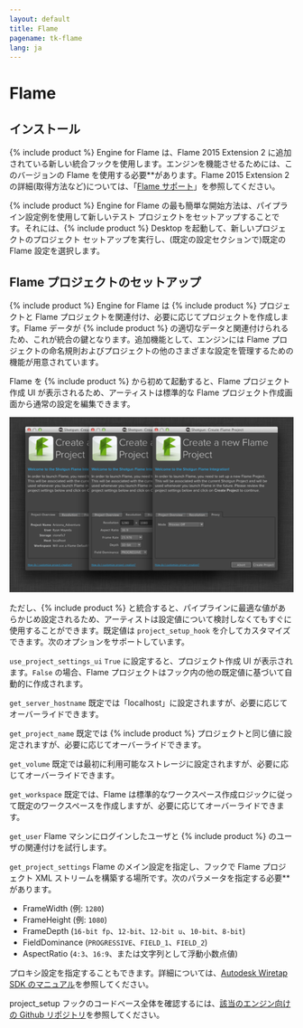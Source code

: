 ```yaml
---
layout: default
title: Flame
pagename: tk-flame
lang: ja
---
```


# Flame

## インストール

{% include product %} Engine for Flame は、Flame 2015 Extension 2 に追加されている新しい統合フックを使用します。エンジンを機能させるためには、このバージョンの Flame を使用する必要**があります。Flame 2015 Extension 2 の詳細(取得方法など)については、「[Flame サポート](https://knowledge.autodesk.com/ja/support/flame-products/troubleshooting/caas/sfdcarticles/sfdcarticles/JPN/Contacting-Autodesk-Flame-or-Smoke-Customer-Support.html)」を参照してください。

{% include product %} Engine for Flame の最も簡単な開始方法は、パイプライン設定例を使用して新しいテスト プロジェクトをセットアップすることです。それには、{% include product %} Desktop を起動して、新しいプロジェクトのプロジェクト セットアップを実行し、(既定の設定セクションで)既定の Flame 設定を選択します。

## Flame プロジェクトのセットアップ

{% include product %} Engine for Flame は {% include product %} プロジェクトと Flame プロジェクトを関連付け、必要に応じてプロジェクトを作成します。Flame データが {% include product %} の適切なデータと関連付けられるため、これが統合の鍵となります。追加機能として、エンジンには Flame プロジェクトの命名規則およびプロジェクトの他のさまざまな設定を管理するための機能が用意されています。

Flame を {% include product %} から初めて起動すると、Flame プロジェクト作成 UI が表示されるため、アーティストは標準的な Flame プロジェクト作成画面から通常の設定を編集できます。

![プロジェクト](../images/engines/flame_project.png)

ただし、{% include product %} と統合すると、パイプラインに最適な値があらかじめ設定されるため、アーティストは設定値について検討しなくてもすぐに使用することができます。既定値は `project_setup_hook` を介してカスタマイズできます。次のオプションをサポートしています。

`use_project_settings_ui` `True` に設定すると、プロジェクト作成 UI が表示されます。`False` の場合、Flame プロジェクトはフック内の他の既定値に基づいて自動的に作成されます。

`get_server_hostname`
 既定では「localhost」に設定されますが、必要に応じてオーバーライドできます。

`get_project_name` 既定では {% include product %} プロジェクトと同じ値に設定されますが、必要に応じてオーバーライドできます。

`get_volume` 既定では最初に利用可能なストレージに設定されますが、必要に応じてオーバーライドできます。

`get_workspace` 既定では、Flame は標準的なワークスペース作成ロジックに従って既定のワークスペースを作成しますが、必要に応じてオーバーライドできます。

`get_user` Flame マシンにログインしたユーザと {% include product %} のユーザの関連付けを試行します。

`get_project_settings` Flame のメイン設定を指定し、フックで Flame プロジェクト XML ストリームを構築する場所です。次のパラメータを指定する必要**があります。

* FrameWidth (例: `1280`)
* FrameHeight (例: `1080`)
* FrameDepth (`16-bit fp`、`12-bit`、`12-bit u`、`10-bit`、`8-bit`)
* FieldDominance (`PROGRESSIVE`、`FIELD_1`、`FIELD_2`)
* AspectRatio (`4:3`、`16:9`、または文字列として浮動小数点値)

プロキシ設定を指定することもできます。詳細については、[Autodesk Wiretap SDK のマニュアル](http://usa.autodesk.com/adsk/servlet/index?siteID=123112&id=7478536)を参照してください。

project_setup フックのコードベース全体を確認するには、[該当のエンジン向けの Github リポジトリ](https://github.com/shotgunsoftware/tk-flame/blob/master/hooks/project_startup.py)を参照してください。

